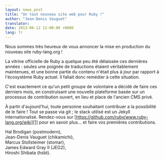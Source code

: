 ```yaml
---
layout: news_post
title: "Un tout nouveau site web pour Ruby !"
author: "Jean-Denis Vauguet"
translator:
date: 2013-06-12 12:00:00 +0000
lang: fr
---
```


Nous sommes très heureux de vous annoncer la mise en production du nouveau
site ruby-lang.org !

La vitrine officielle de Ruby a quelque peu été délaissée ces dernières
années : seules une poignée de traductions étaient véritablement
maintenues, et une bonne partie du contenu n'était plus à jour par rapport à
l'écosystème Ruby actuel. Il fallait donc remédier à cette situation.

C'est exactement ce qu'un petit groupe de volontaire a décidé de faire ces
derniers mois, en construisant une nouvelle plateforme basée sur un
processus de contribution ouvert, en lieu et place de l'ancien CMS privé.

À partir d'aujourd'hui, toute personne souhaitant contribuer a la possibilité
de le faire ! Tout se passe via git ; le stack utilisé est un Jekyll
internationalisé. Rendez-vous sur
[https://github.com/ruby/www.ruby-lang.org/wiki][1] pour en savoir plus… et
faire vos premières contributions.

Hal Brodigan (postmodern),<br />
Jean-Denis Vauguet (chikamichi),<br />
Marcus Stollsteimer (stomar),<br />
James Edward Gray II (JEG2),<br />
Hiroshi Shibata (hsbt).


[1]: https://github.com/ruby/www.ruby-lang.org/wiki
